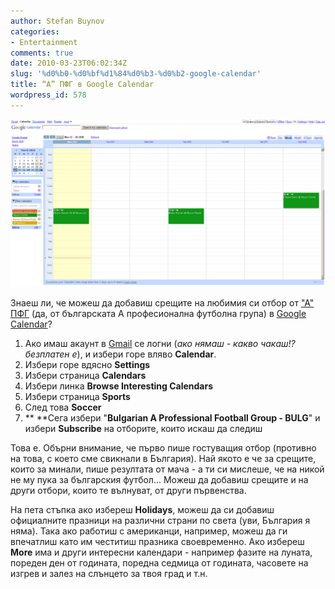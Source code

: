 ```yaml
---
author: Stefan Buynov
categories:
- Entertainment
comments: true
date: 2010-03-23T06:02:34Z
slug: '%d0%b0-%d0%bf%d1%84%d0%b3-%d0%b2-google-calendar'
title: “А” ПФГ в Google Calendar
wordpress_id: 578
---
```


[![](/images/2010/03/APFG_GoogleCalendar_small.png)](/images/2010/03/APFG_GoogleCalendar_small.png)

Знаеш ли, че можеш да добавиш срещите на любимия си отбор от ["А" ПФГ](http://bg.wikipedia.org/wiki/%E2%80%9E%D0%90%E2%80%9C_%D1%84%D1%83%D1%82%D0%B1%D0%BE%D0%BB%D0%BD%D0%B0_%D0%B3%D1%80%D1%83%D0%BF%D0%B0) (да, от българската А професионална футболна група) в [Google Calendar](http://google.com/reader)?

  1. Ако имаш акаунт в [Gmail](http://www.gmail.com) се логни (_ако нямаш - какво чакаш!? безплатен е_), и избери горе вляво **Calendar**.
  2. Избери горе вдясно **Settings**
  3. Избери страница **Calendars**
  4. Избери линка **Browse Interesting Calendars**
  5. Избери страница **Sports**
  6. След това **Soccer**
  7. ** **Сега избери "**Bulgarian A Professional Football Group - BULG**" и избери **Subscribe** на отборите, които искаш да следиш

Това е. Обърни внимание, че първо пише гостуващия отбор (противно на това, с което сме свикнали в България). Най якото е че за срещите, които за минали, пише резултата от мача - а ти си мислеше, че на никой не му пука за българския футбол...
Можеш да добавиш срещите и на други отбори, които те вълнуват, от други първенства.

На пета стъпка ако избереш **Holidays**, можеш да си добавиш официалните празници на различни страни по света (уви, България я няма). Така ако работиш с американци, например, можеш да ги впечатлиш като им честитиш празника своевременно.
Ако избереш **More** има и други интересни календари - например фазите на луната, пореден ден от годината, поредна седмица от годината, часовете на изгрев и залез на слънцето за твоя град и т.н.


